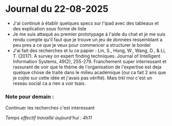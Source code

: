 # Journal du 22-08-2025

- J'ai continué à établir quelques specs sur l'ipad avec des tableaux et des explication sous forme de liste
- Je me suis attaqué au premier prototypage à l'aide du chat et je me suis rendu compte qu'il faut que je trouve un jeu de données ressemblant a peu pres a ce que je veux pour commencer a structurer le bordel
- J'ai fait des recherches et lu ce papier : Lin, S., Hong, W., Wang, D., & Li, T. (2017). A survey on expert finding techniques. Journal of Intelligent Information Systems, 49(2), 255-279. Franchement super interressant et rassurant de voir que le thème de l'organisation de l'expertise est deja quelque chose de traité dans le milieu académique (oui ca fait 2 ans que je cojite sur cette idée et j'avais pas vérifié). Mais trkl moi c'est un reseau social ca a rien a voir tsais.

### Note pour demain :

Continuer les recherches c'est interessant

*Temps effectif travaillé aujourd'hui : 4h11*
